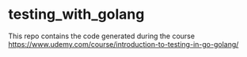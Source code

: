# testing_with_golang
This repo contains the code generated during the course https://www.udemy.com/course/introduction-to-testing-in-go-golang/

